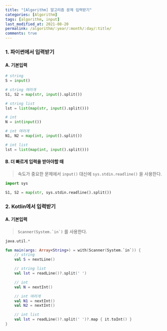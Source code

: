 ```yaml
---
title: "[Algorithm] 알고리즘 문제 입력받기"
categories: [Algorithm]
tags: [algorithm, input]
last_modified_at: 2021-08-20
permalink: /algorithm/:year/:month/:day/:title/
comments: true
---
```


### 1. 파이썬에서 입력받기

#### A. 기본입력

```python
# string
S = input()

# string 여러개
S1, S2 = map(str, input().split())

# string list
lst = list(map(str, input().split()))

# int
N = int(input())

# int 여러개
N1, N2 = map(int, input().split())

# int list
lst = list(map(int, input().split()))
```

#### B. 더 빠르게 입력을 받아야할 때

> 속도가 중요한 문제에서 `input()` 대신에 `sys.stdin.readline()` 을 사용한다.

```python
import sys

S1, S2 = map(str, sys.stdin.readline().split())
```

### 2. Kotlin에서 입력받기

#### A. 기본입력

> `` Scanner(System.`in`) `` 를 사용한다.

```kotlin
java.util.*

fun main(args: Array<String>) = with(Scanner(System.`in`)) {
    // string
    val S = nextLine()

    // string list
    val lst = readLine()?.split(' ')

    // int
    val N = nextInt()

    // int 여러개
    val N1 = nextInt()
    val N2 = nextInt()

    // int list
    val lst = readLine()?.split(' ')?.map { it.toInt() }
}
```
